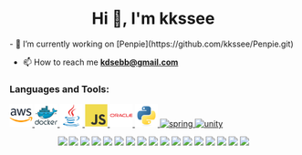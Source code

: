 <h1 align="center">Hi 👋, I'm kkssee</h1>
- 🔭 I’m currently working on [Penpie](https://github.com/kkssee/Penpie.git)

- 📫 How to reach me **kdsebb@gmail.com**

<h3 align="left">Languages and Tools:</h3>
<p align="left"> <a href="https://aws.amazon.com" target="_blank" rel="noreferrer"> <img src="https://raw.githubusercontent.com/devicons/devicon/master/icons/amazonwebservices/amazonwebservices-original-wordmark.svg" alt="aws" width="40" height="40"/> </a> <a href="https://www.docker.com/" target="_blank" rel="noreferrer"> <img src="https://raw.githubusercontent.com/devicons/devicon/master/icons/docker/docker-original-wordmark.svg" alt="docker" width="40" height="40"/> </a> <a href="https://www.java.com" target="_blank" rel="noreferrer"> <img src="https://raw.githubusercontent.com/devicons/devicon/master/icons/java/java-original.svg" alt="java" width="40" height="40"/> </a> <a href="https://developer.mozilla.org/en-US/docs/Web/JavaScript" target="_blank" rel="noreferrer"> <img src="https://raw.githubusercontent.com/devicons/devicon/master/icons/javascript/javascript-original.svg" alt="javascript" width="40" height="40"/> </a> <a href="https://www.oracle.com/" target="_blank" rel="noreferrer"> <img src="https://raw.githubusercontent.com/devicons/devicon/master/icons/oracle/oracle-original.svg" alt="oracle" width="40" height="40"/> </a> <a href="https://www.python.org" target="_blank" rel="noreferrer"> <img src="https://raw.githubusercontent.com/devicons/devicon/master/icons/python/python-original.svg" alt="python" width="40" height="40"/> </a> <a href="https://spring.io/" target="_blank" rel="noreferrer"> <img src="https://www.vectorlogo.zone/logos/springio/springio-icon.svg" alt="spring" width="40" height="40"/> </a> <a href="https://unity.com/" target="_blank" rel="noreferrer"> <img src="https://www.vectorlogo.zone/logos/unity3d/unity3d-icon.svg" alt="unity" width="40" height="40"/> </a> </p>

<div align=center>

<img src="https://img.shields.io/badge/java-007396?style=flat-square&logo=OpenJDK&logoColor=white">

<img src="https://img.shields.io/badge/HTML5-E34F26?style=flat-square&logo=HTML5&logoColor=white">
<img src="https://img.shields.io/badge/JavaScript-F7DF1E?style=flat-square&logo=javascript&logoColor=black"/>
<img src="https://img.shields.io/badge/CSS3-1572B6?style=flat-square&logo=CSS3&logoColor=white">

<img src="https://img.shields.io/badge/Spring-6DB33F?style=flat-square&logo=Spring&logoColor=white">
<img src="https://img.shields.io/badge/springboot-6DB33F?style=flat-square&logo=springboot&logoColor=white">
<img src="https://img.shields.io/badge/Spring Security-6DB33F?style=flat-square&logo=Spring Security&logoColor=white">


<img src="https://img.shields.io/badge/Thymeleaf-005F0F?style=flat-square&logo=Thymeleaf&logoColor=white">
<img src="https://img.shields.io/badge/Hibernate-59666C?style=flat-square&logo=Hibernate&logoColor=white">


<img src="https://img.shields.io/badge/Amazon%20EC2-FF9900?style=flat-square&logo=Amazon%20EC2&logoColor=black">
<img src="https://img.shields.io/badge/Amazon%20RDS-527FFF?style=flat-square&logo=Amazon%20RDS&logoColor=white">
<img src="https://img.shields.io/badge/Amazon%20Route%53-8C4FFF?style=flat-square&logo=Amazon%20Route%53&logoColor=white">
<img src="https://img.shields.io/badge/Docker-2496ED?style=flat-square&logo=docker&logoColor=white"/>

<img src="https://img.shields.io/badge/OpenAI-412991?style=flat-square&logo=openai&logoColor=white"/>


<img src="https://img.shields.io/badge/Python-3776AB?style=flat-square&logo=Python&logoColor=white">
<img src="https://img.shields.io/badge/ORACLE-F80000?style=flat-square&logo=oracle&logoColor=white"/>
<img src="https://img.shields.io/badge/jQuery-0769AD?style=flat-square&logo=jQuery&logoColor=white"/>

</div>
<!--

[![kkssee's GitHub stats](https://github-readme-stats-kkssees-projects.vercel.app/api?username=kkssee&hide=issues&count_private=true&show_icons=true)](https://github.com/kkssee)

[![Solved.ac Profile](http://mazassumnida.wtf/api/v2/generate_badge?boj=kkssee)](https://solved.ac/kkssee/)

[![LeetCode Stats](https://leetcard.jacoblin.cool/kkssee?theme=wtf&font=Cambay)](https://leetcode.com/kkssee)
-->
<!--
**kkssee/kkssee** is a ✨ _special_ ✨ repository because its `README.md` (this file) appears on your GitHub profile.

Here are some ideas to get you started:

- 🔭 I’m currently working on ...
- 🌱 I’m currently learning ...
- 👯 I’m looking to collaborate on ...
- 🤔 I’m looking for help with ...
- 💬 Ask me about ...
- 📫 How to reach me: ...
- 😄 Pronouns: ...
- ⚡ Fun fact: ...
-->
